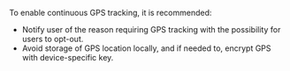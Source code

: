 To enable continuous GPS tracking, it is recommended:

* Notify user of the reason requiring GPS tracking with the possibility for users to opt-out.
* Avoid storage of GPS location locally, and if needed to, encrypt GPS with device-specific key.